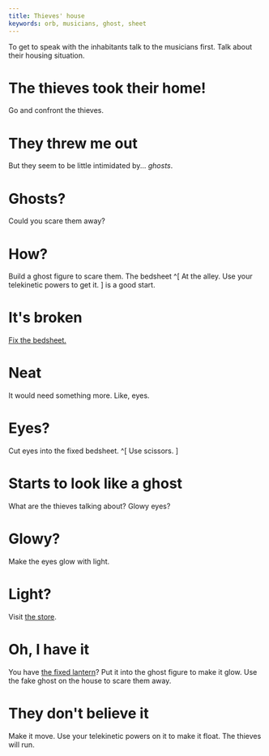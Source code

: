 ```yaml
---
title: Thieves' house
keywords: orb, musicians, ghost, sheet
---
```


To get to speak with the inhabitants talk to the musicians first. Talk about their housing situation.

# The thieves took their home!
Go and confront the thieves.

# They threw me out
But they seem to be little intimidated by... _ghosts_.

# Ghosts?
Could you scare them away?

# How?
Build a ghost figure to scare them. The bedsheet ^[ At the alley. Use your telekinetic powers to get it. ] is a good start.

# It's broken
[Fix the bedsheet.](100-bedsheet.md)

# Neat
It would need something more. Like, eyes.

# Eyes?
Cut eyes into the fixed bedsheet. ^[ Use scissors. ]

# Starts to look like a ghost
What are the thieves talking about? Glowy eyes?

# Glowy?
Make the eyes glow with light.

# Light?
Visit [the store](053-store.md).

# Oh, I have it
You have [the fixed lantern](085-lantern.md)? Put it into the ghost figure to make it glow. Use the fake ghost on the house to scare them away.

# They don't believe it
Make it move. Use your telekinetic powers on it to make it float. The thieves will run.
